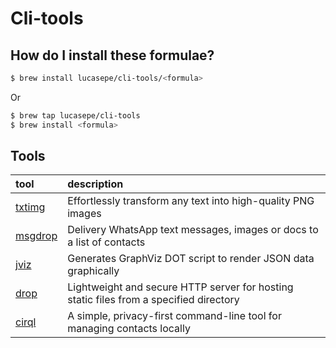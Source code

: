 # Cli-tools

## How do I install these formulae?

```sh
$ brew install lucasepe/cli-tools/<formula>
````

Or 

```sh
$ brew tap lucasepe/cli-tools
$ brew install <formula>
```

## Tools

| tool                                            | description                                                            |
|:------------------------------------------------|:-----------------------------------------------------------------------|
| [txtimg](https://cli-tools.dev/posts/txtimg/)   | Effortlessly transform any text into high-quality PNG images           |
| [msgdrop](https://cli-tools.dev/posts/msgdrop/) | Delivery WhatsApp text messages, images or docs to a list of contacts  |
| [jviz](https://cli-tools.dev/posts/jviz/)       | Generates GraphViz DOT script to render JSON data graphically          |
| [drop](https://cli-tools.dev/posts/drop/)       | Lightweight and secure HTTP server for hosting static files from a specified directory          |
| [cirql](https://github.com/lucasepe/cirql/)     | A simple, privacy-first command-line tool for managing contacts locally          |
